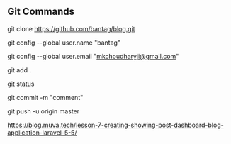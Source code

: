 
## Git Commands

git clone https://github.com/bantag/blog.git

git config --global user.name "bantag"

git config --global user.email "mkchoudharyji@gmail.com"

git add .

git status

git commit -m "comment"

git push -u origin master

https://blog.muva.tech/lesson-7-creating-showing-post-dashboard-blog-application-laravel-5-5/
